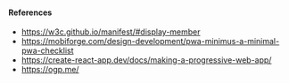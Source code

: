 
#### References
* https://w3c.github.io/manifest/#display-member
* https://mobiforge.com/design-development/pwa-minimus-a-minimal-pwa-checklist
* https://create-react-app.dev/docs/making-a-progressive-web-app/
* https://ogp.me/
